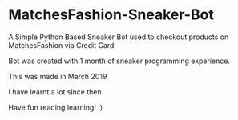 # MatchesFashion-Sneaker-Bot

A Simple Python Based Sneaker Bot used to checkout products on MatchesFashion via Credit Card

Bot was created with 1 month of sneaker programming experience. 

This was made in March 2019 

I have learnt a lot since then

Have fun reading learning! :)
